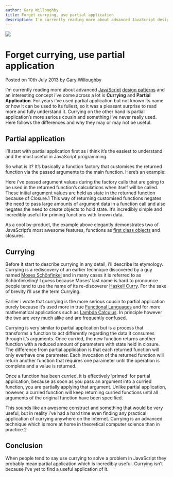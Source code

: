 ```yaml
---
author: Gary Willoughby
title: Forget currying, use partial application
description: I'm currently reading more about advanced JavaScript design patterns and an interesting concept i've come across a lot is Currying and Partial Application.
---
```


![](/articles/images/forget-currying-use-partial-application-banner.jpg)

# Forget currying, use partial application

<time>Posted on 10th July 2013 by [Gary Willoughby](/pages/about.html)</time>

I’m currently reading more about advanced [JavaScript](https://en.wikipedia.org/wiki/JavaScript) [design patterns](https://en.wikipedia.org/wiki/Design_pattern) and an interesting concept i’ve come across a lot is **Currying** and **Partial Application**. For years i’ve used partial application but not known its name or how it can be used to its fullest, so it was a pleasant surprise to read more and fully understand it. Currying on the other hand is partial application’s more serious cousin and something i’ve never really used. Here follows the differences and why they may or may not be useful.

## Partial application

I’ll start with partial application first as i think it’s the easiest to understand and the most useful in JavaScript programming.

So what is it? It’s basically a function factory that customises the returned function via the passed arguments to the main function. Here’s an example:

<script src="https://gist.github.com/nomad-software/d00c7c233a643ec186faf3001812518e.js"></script>

Here i’ve passed argument values during the factory calls that are going to be used in the returned function’s calculations when itself will be called. These initial argument values are held as state in the returned function because of Closure.1 This way of returning customised functions negates the need to pass large amounts of argument data in a function call and also negates the need to create objects to hold state. It’s incredibly simple and incredibly useful for priming functions with known data.

As a cool by-product, the example above elegantly demonstrates two of JavaScript’s most awesome features, functions as [first class objects](https://en.wikipedia.org/wiki/First-class_citizen) and closures.

## Currying

Before it start to describe currying in any detail, i’ll describe its etymology. Currying is a rediscovery of an earlier technique discovered by a guy named [Moses Schönfinkel](https://en.wikipedia.org/wiki/Moses_Sch%C3%B6nfinkel) and in many cases it is referred to as Schönfinkeling! I guess because Moses’ last name is hard to pronounce people tend to use the name of its re-discoverer [Haskell Curry](https://en.wikipedia.org/wiki/Haskell_Curry). For the sake of brevity i’ll use the term Currying.

Earlier i wrote that currying is the more serious cousin to partial application purely because it’s used more in true [Functional Languages](https://en.wikipedia.org/wiki/Functional_programming) and for more mathematical applications such as [Lambda Calculus](https://en.wikipedia.org/wiki/Lambda_calculus). In principle however the two are very much alike and are frequently confused.

Currying is very similar to partial application but is a process that transforms a function to act differently regarding the data it consumes through it’s arguments. Once curried, the new function returns another function with a reduced amount of parameters with state held in closure. The difference from partial application is that each returned function will only everhave one parameter. Each invocation of the returned function will return another function that requires one parameter until the operation is complete and a value is returned.

Once a function has been curried, it is effectively ‘primed’ for partial application, because as soon as you pass an argument into a curried function, you are partially applying that argument. Unlike partial application, however, a curried function will keep returning curried functions until all arguments of the original function have been specified.

This sounds like an awesome construct and something that would be very useful, but in reality i’ve had a hard time even finding any practical application of currying anywhere on the internet. Currying is an advanced technique which is more at home in theoretical computer science than in practice.2

## Conclusion

When people tend to say use currying to solve a problem in JavaScript they probably mean partial application which is incredibly useful. Currying isn’t because i’ve yet to find a useful application of it.
